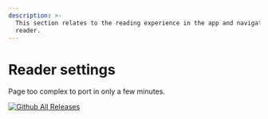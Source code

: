 ```yaml
---
description: >-
  This section relates to the reading experience in the app and navigating the
  reader.
---
```


# Reader settings

Page too complex to port in only a few minutes.

[![Github All Releases](https://img.shields.io/github/downloads/tachiyomiorg/tachiyomi/total.svg?style=flat)]()